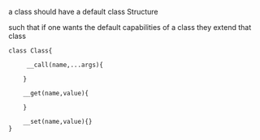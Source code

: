 a class should have a default class Structure


such that if one wants the default capabilities of a class they 
extend that class

```ecmascript 6
class Class{
    
     __call(name,...args){
        
    }
      
    __get(name,value){
        
    }
    
    __set(name,value){}
}
```